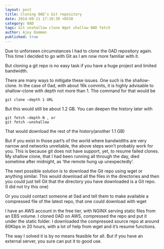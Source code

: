 ```yaml
---
layout: post
title: Cloning 0AD’s Git repository
date: 2014-09-11 17:10:39 +0530
category: 0AD
tags: Git unshallow clone Wget shallow 0AD fetch
author: Ajoy Oommen
published: true
---
```

Due to unforseen circumstances I had to clone the 0AD repository again. This time I decided to go with Git as I am now more familiar with it.

But cloning a git repo is no easy task if you have a huge project and limited bandwidth.

There are many ways to mitigate these issues. One such is the shallow-clone. In the case of 0ad, with about 16k commits, it is highly advisable to shallow-clone with depth not more than 1. The command for that would be

    git clone –depth 1 URL

But this would still be about 1.2 GB. You can deepen the history later with

    git fetch –depth N , or
    git fetch –unshallow

That would download the rest of the history(another 1.1 GB)

But if you exist in those part’s of the world where bandwidths are very narrow and networks unreliable, the above steps won’t probably work for you. This is because git does not have support, yet, to resume failed clones. My shallow clone, that I had been running all through the day, died sometime after midnight, as ‘the remote hung up unexpectedly’.

The next possible solution is to download the Git repo using wget or anything similar. This would download all the files in the directories and then you could just tell Git that the directory you have downloaded is a Git repo. (I did not try this one)

Or you could contact someone at 0ad and tell them to make available a compressed file of the latest repo, that one could download with wget

I have an AWS account in the free tier, with NGINX serving static files from an EBS volume. I cloned 0AD on AWS, compressed the repo and put it under the static folder. I downloaded the compressed source repo at around 60Kbps in 20 hours, with a lot of help from wget and it’s resume functions.

The way I solved it is by no means feasible for all. But if you have an external server, you sure can put it to good use.